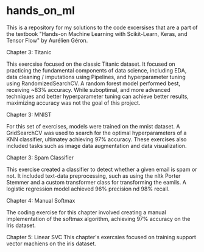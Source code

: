 # hands_on_ml
This is a repository for my solutions to the code excersises that are a part of the textbook "Hands-on Machine Learning with Scikit-Learn, Keras, and Tensor Flow" by Aurélien Géron. 

Chapter 3: Titanic

This exercsise focused on the classic Titanic dataset. It focused on practicing the fundamental components of data science, including EDA, data cleaning / imputations using Pipelines, and hyperparameter tuning using RandomizedSearchCV. A random forest model performed best, receiving ~83% accuracy. While suboptimal, and more advanced techniques and better hyperparameter tuning can achieve better results, maximizing accuracy was not the goal of this project.

Chapter 3: MNIST

For this set of exercises, models were trained on the mnist dataset. A GridSearchCV was used to search for the optimal hyperparameters of a KNN classifier, ultimatey achieving 97% accuracy. These exercises also included tasks such as image data augmentation and data visualization. 

Chapter 3: Spam Classifier 

This exercise created a classifier to detect whether a given email is spam or not. It included text-data preprocessing, such as using the nltk Porter Stemmer and a custom transformer class for transforming the eamils. A logistic regression model achieved 96% precision nd 98% recall. 

Chapter 4: Manual Softmax

The coding exercise for this chapter involved creating a manual implementation of the softmax algorithm, achieving 97% accuracy on the Iris dataset. 

Chapter 5: Linear SVC
This chapter's exercsies focused on training support vector machiens on the iris dataset. 

